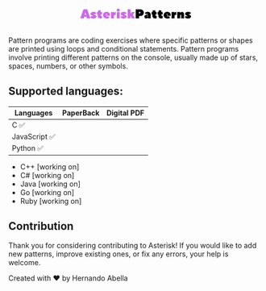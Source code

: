 <div align="center"><img title="logo" alt="logo" src="/images/logo-light.png"></div>
<br/>
<p>Pattern programs are coding exercises where specific patterns or shapes are printed using loops and conditional statements. Pattern programs involve printing different patterns on the console, usually made up of stars, spaces, numbers, or other symbols.<p>

## Supported languages:
| Languages | PaperBack | Digital PDF |
|-|-|-|
| C ✅ | |
| JavaScript ✅ | |
| Python ✅ | |
- C++ [working on]
- C# [working on]
- Java [working on]
- Go [working on]
- Ruby [working on] 

## Contribution
Thank you for considering contributing to Asterisk! If you would like to add new patterns, improve existing ones, or fix any errors, your help is welcome.

Created with ❤️ by Hernando Abella
